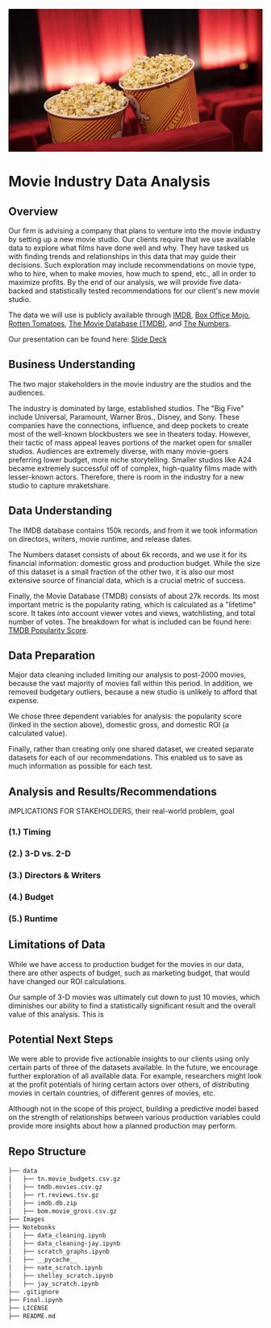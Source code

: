 ![ReadMe header](images/readme_header.png)
# Movie Industry Data Analysis

## Overview
Our firm is advising a company that plans to venture into the movie industry by setting up a new movie studio. Our clients require that we use available data to explore what films have done well and why. They have tasked us with finding trends and relationships in this data that may guide their decisions. Such exploration may include recommendations on movie type, who to hire, when to make movies, how much to spend, etc., all in order to maximize profits. By the end of our analysis, we will provide five data-backed and statistically tested recommendations for our client's new movie studio.

The data we will use is publicly available through [IMDB](https://www.imdb.com/), [Box Office Mojo](https://www.boxofficemojo.com/), [Rotten Tomatoes](https://www.rottentomatoes.com/), [The Movie Database (TMDB)](https://www.themoviedb.org/), and [The Numbers](https://www.the-numbers.com/).

Our presentation can be found here: [Slide Deck](https://docs.google.com/presentation/d/1RR23O4ka1Zdvgp1HC9cLXy5smHbgusWzRsVdYAl3bDw/edit?usp=sharing) 

## Business Understanding
The two major stakeholders in the movie industry are the studios and the audiences.

The industry is dominated by large, established studios. The "Big Five" include Universal, Paramount, Warner Bros., Disney, and Sony. These companies have the connections, influence, and deep pockets to create most of the well-known blockbusters we see in theaters today. However, their tactic of mass appeal leaves portions of the market open for smaller studios. Audiences are extremely diverse, with many movie-goers preferring lower budget, more niche storytelling. Smaller studios like A24 became extremely successful off of complex, high-quality films made with lesser-known actors. Therefore, there is room in the industry for a new studio to capture mraketshare.

## Data Understanding

The IMDB database contains 150k records, and from it we took information on directors, writers, movie runtime, and release dates.

The Numbers dataset consists of about 6k records, and we use it for its financial information: domestic gross and production budget. While the size of this dataset is a small fraction of the other two, it is also our most extensive source of financial data, which is a crucial metric of success.

Finally, the Movie Database (TMDB) consists of about 27k records. Its most important metric is the popularity rating, which is calculated as a "lifetime" score. It takes into account viewer votes and views, watchlisting, and total number of votes. The breakdown for what is included can be found here: [TMDB Popularity Score](https://developer.themoviedb.org/docs/popularity-and-trending). 

## Data Preparation
Major data cleaning included limiting our analysis to post-2000 movies, because the vast majority of movies fall within this period. In addition, we removed budgetary outliers, because a new studio is unlikely to afford that expense. 

We chose three dependent variables for analysis: the popularity score (linked in the section above), domestic gross, and domestic ROI (a calculated value).

Finally, rather than creating only one shared dataset, we created separate datasets for each of our recommendations. This enabled us to save as much information as possible for each test.

## Analysis and Results/Recommendations
iMPLICATIONS FOR STAKEHOLDERS, their real-world problem, goal
### (1.) Timing
### (2.) 3-D vs. 2-D
### (3.) Directors & Writers

### (4.) Budget


### (5.) Runtime



## Limitations of Data
While we have access to production budget for the movies in our data, there are other aspects of budget, such as marketing budget, that would have changed our ROI calculations.

Our sample of 3-D movies was ultimately cut down to just 10 movies, which diminishes our ability to find a statistically significant result and the overall value of this analysis. This is 

## Potential Next Steps
We were able to provide five actionable insights to our clients using only certain parts of three of the datasets available. In the future, we encourage further exploration of all available data. For example, researchers might look at the profit potentials of hiring certain actors over others, of distributing movies in certain countries, of different genres of movies, etc.

Although not in the scope of this project, building a predictive model based on the strength of relationships between various production variables could provide more insights about how a planned production may perform.

## Repo Structure
```
├── data
│   ├── tn.movie_budgets.csv.gz
│   ├── tmdb.movies.csv.gz
│   ├── rt.reviews.tsv.gz
│   ├── imdb.db.zip
│   ├── bom.movie_gross.csv.gz
├── Images
├── Notebooks
│   ├── data_cleaning.ipynb
│   ├── data_cleaning-jay.ipynb
│   ├── scratch_graphs.ipynb
│   ├── __pycache__
│   ├── nate_scratch.ipynb
│   ├── shelley_scratch.ipynb
│   ├── jay_scratch.ipynb
├── .gitignore
├── Final.ipynb
├── LICENSE
├── README.md
```
